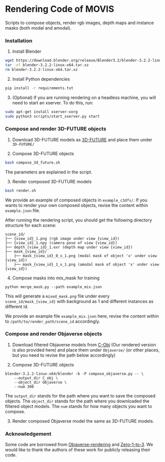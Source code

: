 # Rendering Code of MOVIS

Scripts to compose objects, render rgb images, depth maps and instance masks (both modal and amodal).

### Installation

1. Install Blender

```bash
wget https://download.blender.org/release/Blender3.2/blender-3.2.2-linux-x64.tar.xz
tar -xf blender-3.2.2-linux-x64.tar.xz
rm blender-3.2.2-linux-x64.tar.xz
```

2. Install Python dependencies

```bash
pip install -r requirements.txt
```

3. (Optional) If you are running rendering on a headless machine, you will need to start an xserver. To do this, run:

```bash
sudo apt-get install xserver-xorg
sudo python3 scripts/start_xserver.py start
```

### Compose and render 3D-FUTURE objects

1. Download 3D-FUTURE models as [3D-FUTURE](https://tianchi.aliyun.com/specials/promotion/alibaba-3d-future) and place them under `3D-FUTURE/`

2. Compose 3D-FUTURE objects

```bash
bash compose_3d_future.sh
```

The parameters are explained in the script.

3. Render composed 3D-FUTURE models
```bash
bash render.sh
```

We provide an example of composed objects in `example_c3dfs/`. If you wants to render your own composed objects, revise the content within `example.json` file.

After running the rendering script, you should get the following directory structure for each scene:
```
scene_id/
├── {view_id}_1.png (rgb image under view {view_id})
├── {view_id}_1.npy (camera pose of view {view_id})
├── depth_{view_id}_1.exr (depth map under view {view_id})
├── mask_{view_id}/
│   ├── mask_{view_id}_0_x_1.png (modal mask of object 'x' under view {view_id})
│   ├── mask_{view_id}_1_x_1.png (amodal mask of object 'x' under view {view_id})
```

4. Compose masks into mix_mask for training
```
python merge_mask.py --path example_mix.json
```
This will generate a `mixed_mask.png` file under every `scene_id/mask_{view_id}` with background as 1 and different instances as different id.

We provide an example file `example_mix.json` here, revise the content within to `/path/to/render_path/scene_id` accordingly.
### Compose and render Objaverse objects

1. Download filtered Objaverse models from [C-Obj](https://huggingface.co/datasets/JasonAplp/MOVIS_dataset/tree/main) (Our rendered version is also provided here) and place them under `Objaverse/` (or other places, but you need to revise the path below accordingly)

2. Compose 3D-FUTURE objects

```
blender-3.2.2-linux-x64/blender -b -P compose_objaverse.py -- \
    --output_dir C_obj \
    --object_dir Objaverse \
    --num 300
```

The `output_dir` stands for the path where you want to save the composed objects. The `object_dir` stands for the path where you downloaded the filtered object models. The `num` stands for how many objects you want to compose.

3. Render composed Objaverse model the same as 3D-FUTURE models.

### Acknowledgement

Some code are borrowed from [Objaverse-rendering](https://github.com/allenai/objaverse-rendering) and [Zero-1-to-3](https://github.com/cvlab-columbia/zero123). We would like to thank the authors of these work for publicly releasing their code.